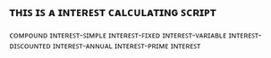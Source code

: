 ## ᴛʜɪꜱ ɪꜱ ᴀ ɪɴᴛᴇʀᴇꜱᴛ ᴄᴀʟᴄᴜʟᴀᴛɪɴɢ ꜱᴄʀɪᴘᴛ 

ᴄᴏᴍᴘᴏᴜɴᴅ ɪɴᴛᴇʀᴇꜱᴛ-ꜱɪᴍᴘʟᴇ ɪɴᴛᴇʀᴇꜱᴛ-ꜰɪxᴇᴅ ɪɴᴛᴇʀᴇꜱᴛ-ᴠᴀʀɪᴀʙʟᴇ ɪɴᴛᴇʀᴇꜱᴛ-ᴅɪꜱᴄᴏᴜɴᴛᴇᴅ ɪɴᴛᴇʀᴇꜱᴛ-ᴀɴɴᴜᴀʟ ɪɴᴛᴇʀᴇꜱᴛ-ᴘʀɪᴍᴇ ɪɴᴛᴇʀᴇꜱᴛ

